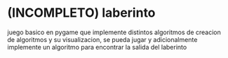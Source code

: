 # (INCOMPLETO) laberinto

juego basico en pygame que implemente distintos algoritmos de creacion de algoritmos y su visualizacion, se pueda jugar y adicionalmente implemente un algoritmo para encontrar la salida del laberinto
